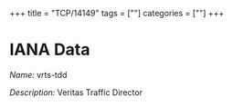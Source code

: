 +++
title = "TCP/14149"
tags = [""]
categories = [""]
+++

# IANA Data

_Name:_ vrts-tdd

_Description:_ Veritas Traffic Director

